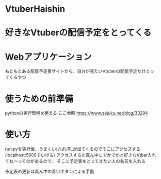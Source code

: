 # VtuberHaishin

# 好きなVtuberの配信予定をとってくる
# Webアプリケーション
もともとある配信予定表サイトから、自分が見たいVtuberの配信予定だけとってくるやつ

# 使うための前準備
pythonの実行環境を整える ここ参照
https://www.sejuku.net/blog/33294

# 使い方
run.pyを実行後、うまくいけばURLが出てくるのでそこにアクセスする(localhost:5000でいける)
アクセスすると真ん中にでかでかと好きなVtber入れてね～ってのがあるので、
そこに予定表をとってきたい人の名前を入れる

予定表の更新は真ん中の青いボタンによる手動
